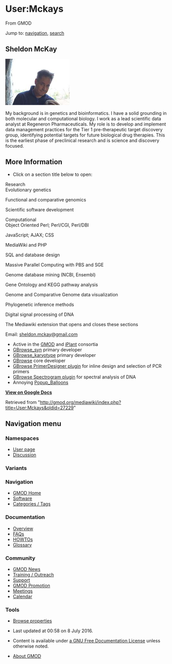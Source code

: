 <div id="mw-page-base" class="noprint">

</div>

<div id="mw-head-base" class="noprint">

</div>

<div id="content" class="mw-body" role="main">

<span id="top"></span>

<div id="mw-js-message" style="display:none;">

</div>



# <span dir="auto">User:Mckays</span>

<div id="bodyContent">

<div id="siteSub">

From GMOD

</div>

<div id="contentSub">

</div>

<div id="jump-to-nav" class="mw-jump">

Jump to: [navigation](#mw-navigation), [search](#p-search)

</div>

<div id="mw-content-text" class="mw-content-ltr" lang="en" dir="ltr">

## <span id="Sheldon_McKay" class="mw-headline">Sheldon McKay</span>

<div class="floatright">

<a href="File:Sheldon2.jpg" class="image" title="This is Sheldon"><img
src="../mediawiki/images/thumb/b/b1/Sheldon2.jpg/200px-Sheldon2.jpg"
srcset="../mediawiki/images/thumb/b/b1/Sheldon2.jpg/300px-Sheldon2.jpg 1.5x, ../mediawiki/images/thumb/b/b1/Sheldon2.jpg/400px-Sheldon2.jpg 2x"
width="200" height="144" alt="This is Sheldon" /></a>

</div>

My background is in genetics and bioinformatics. I have a solid
grounding in both molecular and computational biology. I work as a lead
scientific data analyst at Regeneron Pharmaceuticals. My role is to
develop and implement data management practices for the Tier 1
pre-therapeutic target discovery group, identifying potential targets
for future biological drug therapies. This is the earliest phase of
preclinical research and is science and discovery focused.

## <span id="More_Information" class="mw-headline">More Information</span>

- Click on a section title below to open:  

<div id="Background" class="switch" style="padding-right:10px">

Research  
Evolutionary genetics

Functional and comparative genomics

Scientific software development

<!-- -->

Computational  
Object Oriented Perl; Perl/CGI, Perl/DBI

JavaScript; AJAX; CSS

MediaWiki and PHP

SQL and database design

Massive Parallel Computing with PBS and SGE

Genome database mining (NCBI, Ensembl)

Gene Ontology and KEGG pathway analysis

Genome and Comparative Genome data visualization

Phylogenetic inference methods

Digital signal processing of DNA

The Mediawiki extension that opens and closes these sections

</div>

<div id="Contact_information" class="switch"
title="Contact information">

Email: sheldon.mckay@gmail.com  

</div>

<div id="Selected_Current_Activities" class="switch"
title="Selected Current Activities">

- Active in the <span class="pops">[GMOD](Main_Page "Main Page")</span>
  and
  <span class="pops"><a href="http://iplantcollaborative.org/" class="external text"
  rel="nofollow">iPlant</a></span> consortia
- <span class="pops">[GBrowse_syn](GBrowse_syn.1 "GBrowse syn")</span>
  primary developer
- <span class="pops">[GBrowse_karyotype](GBrowse_karyotype "GBrowse karyotype")</span>
  primary developer
- <span class="pops">[GBrowse](GBrowse.1 "GBrowse")</span> core
  developer
- <span class="pops">[GBrowse PrimerDesigner
  plugin](PrimerDesigner.pm "PrimerDesigner.pm")</span> for inline
  design and selection of PCR primers
- <span class="pops">[GBrowse Spectrogram
  plugin](Spectrogram.pm "Spectrogram.pm")</span> for spectral analysis
  of DNA
- Annoying [Popup_Balloons](Popup_Balloons "Popup Balloons")

</div>

<div id="Publications" class="switch" title="Publications">

**<a
href="https://docs.google.com/document/d/1Getz3X-IntsEYnkIxJ5MEI8b1szMJOB4URrgTJxq_qY/pub"
class="external text" rel="nofollow">View on Google Docs</a>**

</div>

</div>

<div class="printfooter">

Retrieved from
"<http://gmod.org/mediawiki/index.php?title=User:Mckays&oldid=27229>"

</div>

<div id="catlinks" class="catlinks catlinks-allhidden">

</div>

<div class="visualClear">

</div>

</div>

</div>

<div id="mw-navigation">

## Navigation menu

<div id="mw-head">



<div id="left-navigation">

<div id="p-namespaces" class="vectorTabs" role="navigation"
aria-labelledby="p-namespaces-label">

### Namespaces

- <span id="ca-nstab-user"><a href="User:Mckays" accesskey="c" title="View the user page [c]">User
  page</a></span>
- <span id="ca-talk"><a
  href="http://gmod.org/mediawiki/index.php?title=User_talk:Mckays&amp;action=edit&amp;redlink=1"
  accesskey="t"
  title="Discussion about the content page [t]">Discussion</a></span>

</div>

<div id="p-variants" class="vectorMenu emptyPortlet" role="navigation"
aria-labelledby="p-variants-label">

### 

### Variants[](#)

<div class="menu">

</div>

</div>

</div>





</div>

</div>

</div>

<div id="mw-panel">

<div id="p-logo" role="banner">

<a href="Main_Page"
style="background-image: url(../images/GMOD-cogs.png);"
title="Visit the main page"></a>

</div>

<div id="p-Navigation" class="portal" role="navigation"
aria-labelledby="p-Navigation-label">

### Navigation

<div class="body">

- <span id="n-GMOD-Home">[GMOD Home](Main_Page)</span>
- <span id="n-Software">[Software](GMOD_Components)</span>
- <span id="n-Categories-.2F-Tags">[Categories /
  Tags](Categories)</span>

</div>

</div>

<div id="p-Documentation" class="portal" role="navigation"
aria-labelledby="p-Documentation-label">

### Documentation

<div class="body">

- <span id="n-Overview">[Overview](Overview)</span>
- <span id="n-FAQs">[FAQs](Category:FAQ)</span>
- <span id="n-HOWTOs">[HOWTOs](Category:HOWTO)</span>
- <span id="n-Glossary">[Glossary](Glossary)</span>

</div>

</div>

<div id="p-Community" class="portal" role="navigation"
aria-labelledby="p-Community-label">

### Community

<div class="body">

- <span id="n-GMOD-News">[GMOD News](GMOD_News)</span>
- <span id="n-Training-.2F-Outreach">[Training /
  Outreach](Training_and_Outreach)</span>
- <span id="n-Support">[Support](Support)</span>
- <span id="n-GMOD-Promotion">[GMOD Promotion](GMOD_Promotion)</span>
- <span id="n-Meetings">[Meetings](Meetings)</span>
- <span id="n-Calendar">[Calendar](Calendar)</span>

</div>

</div>

<div id="p-tb" class="portal" role="navigation"
aria-labelledby="p-tb-label">

### Tools

<div class="body">


- <span id="t-smwbrowselink"><a href="Special%3ABrowse/User:Mckays" rel="smw-browse">Browse
  properties</a></span>


</div>

</div>

</div>

</div>

<div id="footer" role="contentinfo">

- <span id="footer-info-lastmod">Last updated at 00:58 on 8 July
  2016.</span>
<!-- - <span id="footer-info-viewcount">295,859 page views.</span> -->
- <span id="footer-info-copyright">Content is available under
  <a href="http://www.gnu.org/licenses/fdl-1.3.html" class="external"
  rel="nofollow">a GNU Free Documentation License</a> unless otherwise
  noted.</span>

<!-- -->

- <span id="footer-places-about">[About
  GMOD](GMOD:About "GMOD:About")</span>

<!-- -->






</div>
